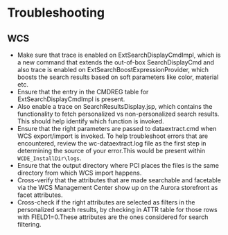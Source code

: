 Troubleshooting
===============

WCS 
---

* Make sure that trace is enabled on ExtSearchDisplayCmdImpl, which is a new command that extends the out-of-box SearchDisplayCmd and also trace is enabled on ExtSearchBoostExpressionProvider, which boosts the search results based on soft parameters like color, material etc.
* Ensure that the entry in the CMDREG table for ExtSearchDisplayCmdImpl is present.
* Also enable a trace on SearchResultsDisplay.jsp, which contains the functionality to fetch personalized vs non-personalized search results. This should help identify which function is invoked.
* Ensure that the right parameters are passed to dataextract.cmd when WCS export/import is invoked. To help troubleshoot errors that are encountered, review the wc-dataextract.log file as the first step in determining the source of your error.This would be present within `WCDE_InstallDir\logs`.
* Ensure that the output directory where PCI places the files is the same directory from  which WCS import happens.
* Cross-verify that the attributes that are made searchable and facetable via the WCS Management Center show up on the Aurora storefront as facet attributes.
* Cross-check if the right attributes are selected as filters in the personalized search results, by checking in ATTR table for those rows with FIELD1=0.These attributes are the ones considered for search filtering.



